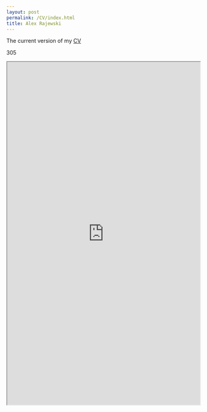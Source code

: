```yaml
---
layout: post
permalink: /CV/index.html
title: Alex Rajewski
---
```

The current version of my [CV](https://www.dropbox.com/s/8pfqzs33d9349i2/Rajewski_CV_Current.pdf?dl=0)

305

<iframe width='100%' height='895' src="https://docs.google.com/file/d/0B2OBsIhk8AzDY2ZyeGVRVmdaZFU/pubhtml?widget=true&amp;headers=false"></iframe>



